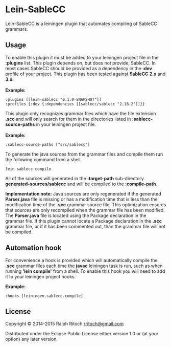 # Lein-SableCC

Lein-SableCC is a leiningen plugin that automates compiling of SableCC grammars.

## Usage

To enable this plugin it must be added to your leiningen project file in the 
**:plugins** list. This plugin depends on, but does not provide, SableCC. In most
cases SableCC should be provided as a dependency in the **:dev** profile of your
project. This plugin has been tested against **SableCC 2.x** and **3.x**.
<br />
<br />
**Example:**

```
:plugins [[lein-sablecc "0.1.0-SNAPSHOT"]]
:profiles {:dev {:dependencies [[sablecc/sablecc "2.18.2"]]}}
```

This plugin only recognizes grammar files which have the file extension **.scc** 
and will only search for them in the directories listed in **:sablecc-source-paths**
in your leiningen project file.
<br />
<br />
**Example:**

```
:sablecc-source-paths ["src/sablecc"]
```

To generate the java sources from the grammar files and compile them run the 
following command from a shell.

```
lein sablecc compile
```

All of the sources will generated in the **:target-path** sub-directory 
**generated-sources/sablecc** and will be compiled to the **:compile-path**.<br />

**Implementation note:** Java sources are only regenerated if the generated 
**Parser.java** file is missing or has a modification time that is less than the 
modification time of the **.scc** grammar source file.  This optimization 
ensures that sources are only recompiled when the grammar file has been 
modified.  The **Parser.java** file is located using the Package declaration 
in the grammar file. If this plugin cannot locate a Package declaration in 
the **.scc** grammar file, or if it has been commented out, than the grammar 
file will not be compiled.

## Automation hook

For convenience a hook is provided which will automatically compile the **.scc**
grammar files each time the **javac** leiningen task is run, such as when running 
**'lein compile'** from a shell. To enable this hook you will need to add it to
your leiningen project hooks.

**Example:**

```
:hooks [leiningen.sablecc.compile]
```

## License

Copyright © 2014-2015 Ralph Ritoch <rritoch@gmail.com>

Distributed under the Eclipse Public License either version 1.0 or (at
your option) any later version.
